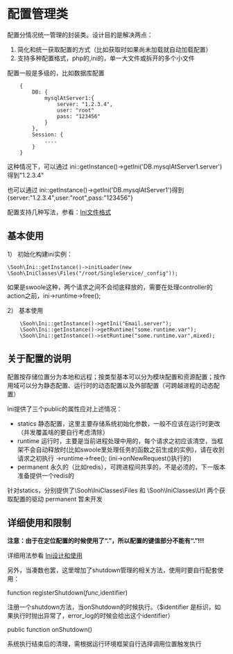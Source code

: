 # 配置管理类

配置分情况统一管理的封装类。设计目的是解决两点：

1. 简化和统一获取配置的方式（比如获取时如果尚未加载就自动加载配置）
2. 支持多种配置格式，php的,ini的，单一大文件或拆开的多个小文件

配置一般是多级的，比如数据库配置

        {
            DB: {
                mysqlAtServer1:{
                    server: "1.2.3.4",
                    user: "root"
                    pass: "123456"
                }
            },
            Session: {
                ....
            }
        }

这种情况下，可以通过 ini::getInstance()->getIni('DB.mysqlAtServer1.server')得到"1.2.3.4"

也可以通过 ini::getInstance()->getIni('DB.mysqlAtServer1')得到 {server:"1.2.3.4",user:"root",pass:"123456"}

配置支持几种写法，参看：[Ini文件格式](Ini.md)

## 基本使用

1） 初始化构建ini实例：

`\Sooh\Ini::getInstance()->initLoader(new \Sooh\IniClasses\Files("/root/SingleService/_config"));`

如果是swoole这种，两个请求之间不会彻底释放的，需要在处理controller的action之前，ini->runtime->free();

2） 基本使用

        \Sooh\Ini::getInstance()->getIni("Email.server");
        \Sooh\Ini::getInstance()->getRuntime("some.runtime.var");
        \Sooh\Ini::getInstance()->setRuntime("some.runtime.var",mixed);


## 关于配置的说明

配置按存储位置分为本地和远程；按类型基本可以分为模块配置和资源配置；按作用域可以分为静态配置、运行时的动态配置以及外部配置（可跨越进程的动态配置）

Ini提供了三个public的属性应对上述情况：

 * statics  静态配置，这里主要存储系统初始化参数，一般不应该在运行时更改（并发覆盖啥的要自行考虑清除）
 * runtime  运行时，主要是当前进程处理中用的，每个请求之初应该清空，当框架不会自动释放时(比如swoole里处理任务的函数之前生成的实例)，请在收到请求之初执行 ->runtime->free(); (ini->onNewRequest()执行的)
 * permanent 永久的（比如redis），可跨进程间共享的，不是必须的，下一版本准备提供一个redis的

针对statics，分别提供了\Sooh\IniClasses\Files 和 \Sooh\IniClasses\Url 两个获取配置的驱动
permanent 暂未开发

## 详细使用和限制

**注意：由于在定位配置的时候使用了“.”，所以配置的键值部分不能有“.”!!!**

详细用法参看 [Ini设计和使用](docs/Design.md)

另外，当凑数也罢，这里增加了shutdown管理的相关方法，使用时要自行配套使用：

function registerShutdown($func,$identifier)

注册一个shutdown方法，当onShutdown的时候执行。（$identifier 是标识，如果执行时抛出异常了，error_log的时候会给出这个identifier）

public function onShutdown()

系统执行结束后的清理，需根据运行环境框架自行选择调用位置触发执行